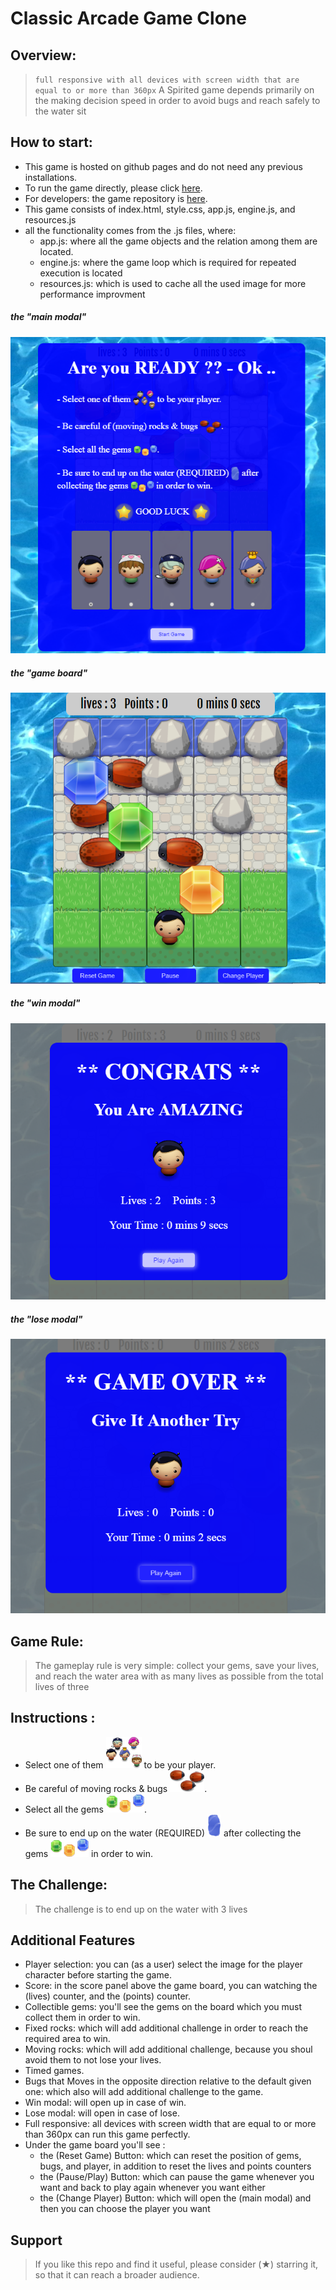 # Classic Arcade Game Clone
## Overview:
> `full responsive with all devices with screen width that are equal to or more than 360px`
A Spirited game depends primarily on the making decision speed in order to avoid bugs and reach safely to the water sit

## How to start:
   - This game is hosted on github pages and do not need any previous installations.
   - To run the game directly, please click [here](https://danny-mousa.github.io/arcadeProject/).
   - For developers: the game repository is [here](https://github.com/Danny-Mousa/arcadeProject).
   - This game consists of index.html, style.css, app.js, engine.js, and resources.js
   - all the functionality comes from the .js files, where:
     - app.js: where all the game objects and the relation among them are located.
     - engine.js: where the game loop which is required for repeated execution is located
     - resources.js: which is used to cache all the used image for more performance improvment
         
##### the "main modal"
 ![main modal](images/mainModal.png)
 
##### the "game board"
 ![game board](images/gameBoard.png)

##### the "win modal"
 ![win modal](images/winModal.png)
 
##### the "lose modal"
 ![lose modal](images/loseModal.png)
 
## Game Rule:
>The gameplay rule is very simple: collect your gems, save your lives, and reach the water area with as many lives as possible from the total lives of three

## Instructions :
   - Select one of them  ![players picture](images/players.png)  to be your player.
  - Be careful of  moving rocks & bugs ![enemies photo](images/enemies.png).
  - Select all the gems ![gems photo](images/items.png).
  - Be sure to end up on the water (REQUIRED) ![river photo](images/river.png)  after collecting the gems ![gems photo](images/items.png) in order to win.
  
## The Challenge:
> The challenge is to end up on the water with 3 lives 

## Additional Features
   - Player selection: you can (as a user)  select the image for the player character before starting the game.
   - Score: in the score panel above the game board, you can watching the (lives) counter, and the (points) counter.
   - Collectible gems: you'll see the gems on the board which you must collect them in order to win.
   - Fixed rocks: which will add additional challenge in order to reach the required area to win.
   - Moving rocks: which will add additional challenge, because you shoul avoid them to not lose your lives.
   - Timed games.
   - Bugs that Moves in the opposite direction relative to the default given one:
     which also will add additional challenge to the game.
   - Win modal: will open up in case of win.
   - Lose modal: will open in case of lose.
   - Full responsive: all devices with screen width that are equal to or more than 360px can run this game perfectly.    
   - Under the game board you'll see :
     - the (Reset Game) Button: which can reset the position of gems, bugs, and player, in addition to reset the 
      lives and points counters
     - the (Pause/Play) Button: which can pause the game whenever you want and back to play again whenever you want either
     - the (Change Player) Button: which will open the (main modal) and then you can choose the player you want


## Support
> If you like this repo and find it useful, please consider (★) starring it, so that it can reach a broader audience.
